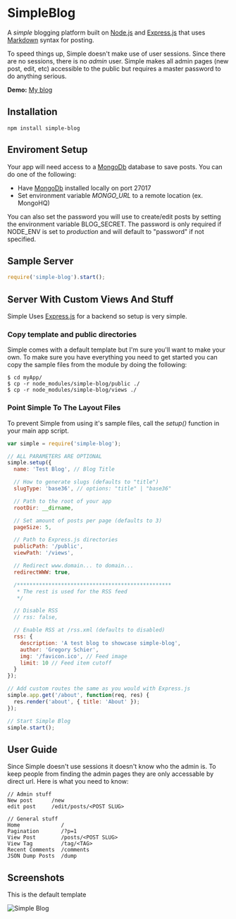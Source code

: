 SimpleBlog
==========

A *simple* blogging platform built on [Node.js](http://nodejs.org/)
and [Express.js](http://expressjs.com/) that uses
[Markdown](http://daringfireball.net/projects/markdown/syntax) syntax
for posting.

To speed things up, Simple doesn't make use of user sessions. 
Since there are no sessions, there is no *admin* user. Simple makes
all admin pages (new post, edit, etc) accessible to the public but
requires a master password to do anything serious.

**Demo:** [My blog](http://schier.co)

## Installation
``` shell
npm install simple-blog
```

## Enviroment Setup

Your app will need access to a [MongoDb](http://www.mongodb.org/) database
to save posts. You can do one of the following:

  - Have [MongoDb](http://www.mongodb.org/) installed locally on port 27017
  - Set environment variable *MONGO_URL* to a remote location (ex. MongoHQ)

You can also set the password you will use to create/edit posts by setting
the environment variable BLOG_SECRET. The password is only required if
NODE_ENV is set to *production* and will default to "password" if not
specified.


## Sample Server

``` js
require('simple-blog').start();
```

## Server With Custom Views And Stuff

Simple Uses [Express.js](http://expressjs.com/) for a backend so
setup is very simple.

### Copy template and public directories
Simple comes with a default template but I'm sure you'll want to
make your own. To make sure you have everything you need to get
started you can copy the sample files from the module by doing
the following:

```
$ cd myApp/
$ cp -r node_modules/simple-blog/public ./
$ cp -r node_modules/simple-blog/views ./
```

### Point Simple To The Layout Files

To prevent Simple from using it's sample files, call the *setup()*
function in your main app script.

``` js
var simple = require('simple-blog');

// ALL PARAMETERS ARE OPTIONAL
simple.setup({
  name: 'Test Blog', // Blog Title

  // How to generate slugs (defaults to "title")
  slugType: 'base36', // options: "title" | "base36"

  // Path to the root of your app
  rootDir: __dirname,

  // Set amount of posts per page (defaults to 3)
  pageSize: 5,

  // Path to Express.js directories
  publicPath: '/public',
  viewPath: '/views',

  // Redirect www.domain... to domain...
  redirectWWW: true,

  /*************************************************
   * The rest is used for the RSS feed
   */

  // Disable RSS
  // rss: false,

  // Enable RSS at /rss.xml (defaults to disabled)
  rss: {
    description: 'A test blog to showcase simple-blog',
    author: 'Gregory Schier',
    img: '/favicon.ico', // Feed image
    limit: 10 // Feed item cutoff
  }
});

// Add custom routes the same as you would with Express.js
simple.app.get('/about', function(req, res) {
  res.render('about', { title: 'About' });
});

// Start Simple Blog
simple.start();
```

## User Guide

Since Simple doesn't use sessions it doesn't know who the admin is. To
keep people from finding the admin pages they are only accessable by
direct url. Here is what you need to know:

```
// Admin stuff
New post      /new
edit post     /edit/posts/<POST SLUG>

// General stuff
Home             /
Pagination       /?p=1
View Post        /posts/<POST SLUG>
View Tag         /tag/<TAG>
Recent Comments  /comments
JSON Dump Posts  /dump
```

## Screenshots

This is the default template

![Simple Blog](http://i.imgur.com/2MpgWnD.png)
